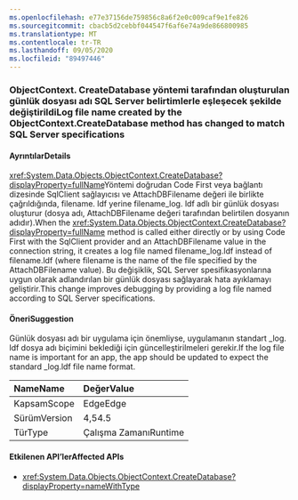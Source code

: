 ```yaml
---
ms.openlocfilehash: e77e37156de759856c8a6f2e0c009caf9e1fe826
ms.sourcegitcommit: cbacb5d2cebbf044547f6af6e74a9de866800985
ms.translationtype: MT
ms.contentlocale: tr-TR
ms.lasthandoff: 09/05/2020
ms.locfileid: "89497446"
---
```

### <a name="log-file-name-created-by-the-objectcontextcreatedatabase-method-has-changed-to-match-sql-server-specifications"></a><span data-ttu-id="f2645-101">ObjectContext. CreateDatabase yöntemi tarafından oluşturulan günlük dosyası adı SQL Server belirtimlerle eşleşecek şekilde değiştirildi</span><span class="sxs-lookup"><span data-stu-id="f2645-101">Log file name created by the ObjectContext.CreateDatabase method has changed to match SQL Server specifications</span></span>

#### <a name="details"></a><span data-ttu-id="f2645-102">Ayrıntılar</span><span class="sxs-lookup"><span data-stu-id="f2645-102">Details</span></span>

<span data-ttu-id="f2645-103"><xref:System.Data.Objects.ObjectContext.CreateDatabase?displayProperty=fullName>Yöntemi doğrudan Code First veya bağlantı dizesinde SqlClient sağlayıcısı ve AttachDBFilename değeri ile birlikte çağrıldığında, filename. ldf yerine filename_log. ldf adlı bir günlük dosyası oluşturur (dosya adı, AttachDBFilename değeri tarafından belirtilen dosyanın adıdır).</span><span class="sxs-lookup"><span data-stu-id="f2645-103">When the <xref:System.Data.Objects.ObjectContext.CreateDatabase?displayProperty=fullName> method is called either directly or by using Code First with the SqlClient provider and an AttachDBFilename value in the connection string, it creates a log file named filename_log.ldf instead of filename.ldf (where filename is the name of the file specified by the AttachDBFilename value).</span></span> <span data-ttu-id="f2645-104">Bu değişiklik, SQL Server spesifikasyonlarına uygun olarak adlandırılan bir günlük dosyası sağlayarak hata ayıklamayı geliştirir.</span><span class="sxs-lookup"><span data-stu-id="f2645-104">This change improves debugging by providing a log file named according to SQL Server specifications.</span></span>

#### <a name="suggestion"></a><span data-ttu-id="f2645-105">Öneri</span><span class="sxs-lookup"><span data-stu-id="f2645-105">Suggestion</span></span>

<span data-ttu-id="f2645-106">Günlük dosyası adı bir uygulama için önemliyse, uygulamanın standart _log. ldf dosya adı biçimini beklediği için güncelleştirilmeleri gerekir.</span><span class="sxs-lookup"><span data-stu-id="f2645-106">If the log file name is important for an app, the app should be updated to expect the standard _log.ldf file name format.</span></span>

| <span data-ttu-id="f2645-107">Name</span><span class="sxs-lookup"><span data-stu-id="f2645-107">Name</span></span>    | <span data-ttu-id="f2645-108">Değer</span><span class="sxs-lookup"><span data-stu-id="f2645-108">Value</span></span>       |
|:--------|:------------|
| <span data-ttu-id="f2645-109">Kapsam</span><span class="sxs-lookup"><span data-stu-id="f2645-109">Scope</span></span>   |<span data-ttu-id="f2645-110">Edge</span><span class="sxs-lookup"><span data-stu-id="f2645-110">Edge</span></span>|
|<span data-ttu-id="f2645-111">Sürüm</span><span class="sxs-lookup"><span data-stu-id="f2645-111">Version</span></span>|<span data-ttu-id="f2645-112">4,5</span><span class="sxs-lookup"><span data-stu-id="f2645-112">4.5</span></span>|
|<span data-ttu-id="f2645-113">Tür</span><span class="sxs-lookup"><span data-stu-id="f2645-113">Type</span></span>|<span data-ttu-id="f2645-114">Çalışma Zamanı</span><span class="sxs-lookup"><span data-stu-id="f2645-114">Runtime</span></span>

#### <a name="affected-apis"></a><span data-ttu-id="f2645-115">Etkilenen API’ler</span><span class="sxs-lookup"><span data-stu-id="f2645-115">Affected APIs</span></span>

- <xref:System.Data.Objects.ObjectContext.CreateDatabase?displayProperty=nameWithType>

<!--

#### Affected APIs

- `M:System.Data.Objects.ObjectContext.CreateDatabase`

-->
